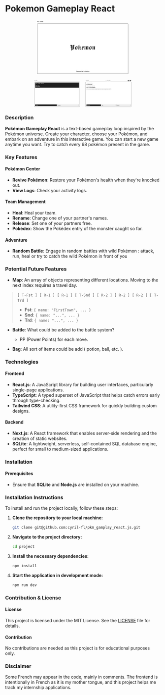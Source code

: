 # Pokemon Gameplay React

<div style="display: flex; align-items: flex-start; flex-direction: column; gap: 1rem; justify-content: center; align-items: center;">
  <img src="./public/assets/webp/screen_01.webp" alt="Screenshot of game" style="flex-shrink: 0; width: 60%; height: auto;" />
  <div style="display: flex; flex-direction: row; flex-shrink: 1; gap: 1rem; justify-content: center; align-content: center">
    <img src="./public/assets/webp/screen_02.webp" alt="Screenshot of game" style="flex-shrink: 1; width: 30%; height: auto;" />
    <img src="./public/assets/webp/screen_03.webp" alt="Screenshot of game" style="flex-shrink: 1; width: 30%; height: auto;" />
  </div>
</div>

### Description

**Pokémon Gameplay React** is a text-based gameplay loop inspired by the Pokémon universe. Create your character, choose your Pokémon, and embark on an adventure in this interactive game. You can start a new game anytime you want. Try to catch every 68 pokémon present in the game.

### Key Features

#### Pokémon Center

- **Revive Pokémon**: Restore your Pokémon's health when they're knocked out.
- **View Logs**: Check your activity logs. 

#### Team Management

- **Heal**: Heal your team.
- **Rename**: Change one of your partner's names.
- **Release**: Set one of your partners free.
- **Pokédex**: Show the Pokédex entry of the monster caught so far.

#### Adventure

- **Random Battle**: Engage in random battles with wild Pokémon : attack, run, heal or try to catch the wild Pokémon in front of you

### Potential Future Features

- **Map**: An array of objects representing different locations. Moving to the next index requires a travel day.

> `[ T-Fst ] [ R-1 ] [ R-1 ] [ T-Snd ] [ R-2 ] [ R-2 ] [ R-2 ] [ T-Trd ]`
>
> - **Fst**: `{ name: "FirstTown", ... }`
> - **Snd**: `{ name: "...", ... }`
> - **Trd**: `{ name: "...", ... }`

- **Battle**: What could be added to the battle system?
  - PP (Power Points) for each move.

- **Bag**: All sort of items could be add ( potion, ball, etc. ).

### Technologies

#### Frontend

- **React.js**: A JavaScript library for building user interfaces, particularly single-page applications.
- **TypeScript**: A typed superset of JavaScript that helps catch errors early through type-checking.
- **Tailwind CSS**: A utility-first CSS framework for quickly building custom designs.

#### Backend

- **Next.js**: A React framework that enables server-side rendering and the creation of static websites.
- **SQLite**: A lightweight, serverless, self-contained SQL database engine, perfect for small to medium-sized applications.

### Installation

#### Prerequisites

- Ensure that **SQLite** and **Node.js** are installed on your machine.

### Installation Instructions

To install and run the project locally, follow these steps:

1. **Clone the repository to your local machine:**

   ```sh
   git clone git@github.com:cyril-fl/pkm_gamplay_react.js.git
   ```

2. **Navigate to the project directory:**

   ```sh
   cd project
   ```

3. **Install the necessary dependencies:**

   ```sh
   npm install
   ```

4. **Start the application in development mode:**
   ```sh
   npm run dev
   ```

### Contribution & License

#### License

This project is licensed under the MIT License. See the [LICENSE](./LICENSE) file for details.

#### Contribution

No contributions are needed as this project is for educational purposes only.

### Disclaimer

Some French may appear in the code, mainly in comments. The frontend is intentionally in French as it is my mother tongue, and this project helps me track my internship applications.
